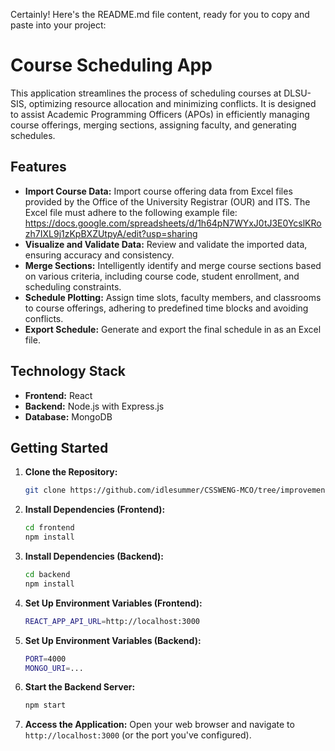 Certainly! Here's the README.md file content, ready for you to copy and paste into your project:

# Course Scheduling App

This application streamlines the process of scheduling courses at DLSU-SIS, optimizing resource allocation and minimizing conflicts. It is designed to assist Academic Programming Officers (APOs) in efficiently managing course offerings, merging sections, assigning faculty, and generating schedules.

## Features

* **Import Course Data:**  Import course offering data from Excel files provided by the Office of the University Registrar (OUR) and ITS. The Excel file must adhere to the following example file: https://docs.google.com/spreadsheets/d/1h64pN7WYxJ0tJ3E0YcslKRozh7IXL9j1zKpBXZUtpyA/edit?usp=sharing
* **Visualize and Validate Data:**  Review and validate the imported data, ensuring accuracy and consistency.
* **Merge Sections:**  Intelligently identify and merge course sections based on various criteria, including course code, student enrollment, and scheduling constraints.
* **Schedule Plotting:**  Assign time slots, faculty members, and classrooms to course offerings, adhering to predefined time blocks and avoiding conflicts.
* **Export Schedule:** Generate and export the final schedule in as an Excel file.

## Technology Stack

* **Frontend:** React
* **Backend:** Node.js with Express.js
* **Database:** MongoDB

## Getting Started

1. **Clone the Repository:**
   ```bash
   git clone https://github.com/idlesummer/CSSWENG-MCO/tree/improvements
   ```
2. **Install Dependencies (Frontend):**
   ```bash
   cd frontend
   npm install
   ```
3. **Install Dependencies (Backend):**
   ```bash
   cd backend
   npm install
   ```
4. **Set Up Environment Variables (Frontend):**
   ```bash
   REACT_APP_API_URL=http://localhost:3000
   ```
5. **Set Up Environment Variables (Backend):**
   ```bash
   PORT=4000
   MONGO_URI=...
   ```
6. **Start the Backend Server:**
   ```bash
   npm start
   ```
5. **Access the Application:** Open your web browser and navigate to `http://localhost:3000` (or the port you've configured).
